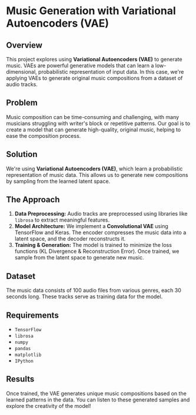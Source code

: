 # Music Generation with Variational Autoencoders (VAE)

## Overview
This project explores using **Variational Autoencoders (VAE)** to generate music. VAEs are powerful generative models that can learn a low-dimensional, probabilistic representation of input data. In this case, we're applying VAEs to generate original music compositions from a dataset of audio tracks.

## Problem
Music composition can be time-consuming and challenging, with many musicians struggling with writer's block or repetitive patterns. Our goal is to create a model that can generate high-quality, original music, helping to ease the composition process.

## Solution
We're using **Variational Autoencoders (VAE)**, which learn a probabilistic representation of music data. This allows us to generate new compositions by sampling from the learned latent space.

## The Approach
1. **Data Preprocessing:** Audio tracks are preprocessed using libraries like `librosa` to extract meaningful features.
2. **Model Architecture:** We implement a **Convolutional VAE** using TensorFlow and Keras. The encoder compresses the music data into a latent space, and the decoder reconstructs it.
3. **Training & Generation:** The model is trained to minimize the loss functions (KL Divergence & Reconstruction Error). Once trained, we sample from the latent space to generate new music.

## Dataset
The music data consists of 100 audio files from various genres, each 30 seconds long. These tracks serve as training data for the model.

## Requirements
- `TensorFlow`
- `librosa`
- `numpy`
- `pandas`
- `matplotlib`
- `IPython`

## Results
Once trained, the VAE generates unique music compositions based on the learned patterns in the data. You can listen to these generated samples and explore the creativity of the model!
